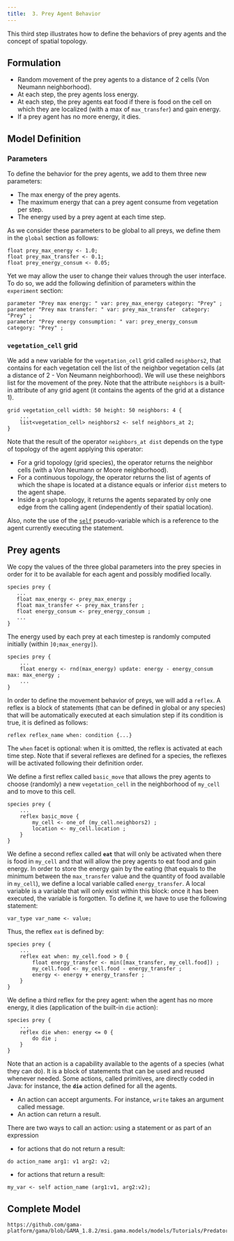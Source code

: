 ```yaml
---
title:  3. Prey Agent Behavior
---
```


This third step illustrates how to define the behaviors of prey agents and the concept of spatial topology.


## Formulation

* Random movement of the prey agents to a distance of 2 cells (Von Neumann neighborhood).
* At each step, the prey agents loss energy.
* At each step, the prey agents eat food if there is food on the cell on which they are localized (with a max of `max_transfer`) and gain energy.
* If a prey agent has no more energy, it dies.


## Model Definition

### Parameters
To define the behavior for the prey agents, we add to them three new parameters:

* The max energy of the prey agents.
* The maximum energy that can a prey agent consume from vegetation per step.
* The energy used by a prey agent at each time step.

As we consider these parameters to be global to all preys, we define them in the `global` section as follows:

```
float prey_max_energy <- 1.0;
float prey_max_transfer <- 0.1;
float prey_energy_consum <- 0.05;
```

Yet we may allow the user to change their values through the user interface. To do so, we add the following definition of parameters within the `experiment` section:
```
parameter "Prey max energy: " var: prey_max_energy category: "Prey" ;
parameter "Prey max transfer: " var: prey_max_transfer  category: "Prey" ;
parameter "Prey energy consumption: " var: prey_energy_consum  category: "Prey" ;
```

### `vegetation_cell` grid

We add a new variable for the `vegetation_cell` grid called `neighbors2`, that contains for each vegetation cell the list of the neighbor vegetation cells (at a distance of 2 - Von Neumann neighborhood). We will use these neighbors list for the movement of the prey. Note that the attribute `neighbors` is a built-in attribute of any grid agent (it contains the agents of the grid at a distance 1).

```
grid vegetation_cell width: 50 height: 50 neighbors: 4 {
    ...
    list<vegetation_cell> neighbors2 <- self neighbors_at 2;
}
```

Note that the result of the operator `neighbors_at dist` depends on the type of topology of the agent applying this operator:

* For a grid topology (grid species), the operator returns the neighbor cells (with a Von Neumann or Moore neighborhood).
* For a continuous topology, the operator returns the list of agents of which the shape is located at a distance equals or inferior `dist` meters to the agent shape.
* Inside a `graph` topology, it returns the agents separated by only one edge from the calling agent (independently of their spatial location).

Also, note the use of the [`self`](PseudoVariables#self) pseudo-variable which is a reference to the agent currently executing the statement.

## Prey agents

We copy the values of the three global parameters into the prey species in order for it to be available for each agent and possibly modified locally.
```
species prey {
   ...
   float max_energy <- prey_max_energy ;
   float max_transfer <- prey_max_transfer ;
   float energy_consum <- prey_energy_consum ;
   ...
}		
```

The energy used by each prey at each timestep is randomly computed initially (within `]0;max_energy]`).
```
species prey {
    ...
    float energy <- rnd(max_energy) update: energy - energy_consum max: max_energy ;
    ...
}    
```

In order to define the movement behavior of preys, we will add a `reflex`. A reflex is a block of statements (that can be defined in global or any species) that will be automatically executed at each simulation step if its condition is true, it is defined as follows:
```
reflex reflex_name when: condition {...}
```

The `when` facet is optional: when it is omitted, the reflex is activated at each time step. Note that if several reflexes are defined for a species, the reflexes will be activated following their definition order.

We define a first reflex called `basic_move` that allows the prey agents to choose (randomly) a new `vegetation_cell` in the neighborhood of `my_cell` and to move to this cell.
```
species prey {
    ...
    reflex basic_move { 
        my_cell <- one_of (my_cell.neighbors2) ;
        location <- my_cell.location ;
    }
}
```

We define a second reflex called **`eat`** that will only be activated when there is food in `my_cell` and that will allow the prey agents to eat food and gain energy. In order to store the energy gain by the eating (that equals to the minimum between the `max_transfer` value and the quantity of food available in `my_cell`), we define a local variable called `energy_transfer`.  A local variable is a variable that will only exist within this block: once it has been executed, the variable is forgotten. To define it, we have to use the following statement:
```
var_type var_name <- value; 
```

Thus, the reflex `eat` is defined by:
```
species prey {
    ...
    reflex eat when: my_cell.food > 0 { 
        float energy_transfer <- min([max_transfer, my_cell.food]) ;
        my_cell.food <- my_cell.food - energy_transfer ;
        energy <- energy + energy_transfer ;
    }
}
```

We define a third reflex for the prey agent: when the agent has no more energy, it dies (application of the built-in `die` action):
```
species prey {
    ...
    reflex die when: energy <= 0 {
        do die ;
    }
}
```

Note that an action is a capability available to the agents of a species (what they can do). It is a block of statements that can be used and reused whenever needed. Some actions, called primitives, are directly coded in Java: for instance, the **`die`** action defined for all the agents.

* An action can accept arguments. For instance, `write` takes an argument called message.
* An action can return a result.

There are two ways to call an action: using a statement or as part of an expression

* for actions that do not return a result:
```
do action_name arg1: v1 arg2: v2;
```

* for actions that return a result:
```
my_var <- self action_name (arg1:v1, arg2:v2);
```


## Complete Model

```gaml reference
https://github.com/gama-platform/gama/blob/GAMA_1.8.2/msi.gama.models/models/Tutorials/Predator%20Prey/models/Model%2003.gaml
```